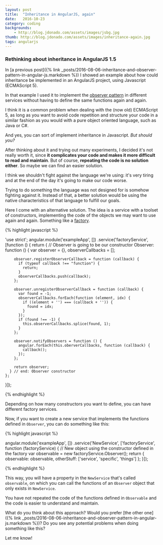 ```yaml
---
layout: post
title:  "Inheritance in AngularJS, again"
date:   2016-10-23 
category: coding
backgrounds:
    - http://blog.jdonado.com/assets/images/jsbg.jpg
thumb: http://blog.jdonado.com/assets/images/inheritance-again.jpg
tags: angularjs
---
```


### Rethinking about inheritance in AngularJS 1.5

In [a previous post]({% link _posts/2016-08-06-inheritance-and-observer-pattern-in-angular-js.markdown %}) I showed an example about how could inheritance be implemented in an AngularJS project, using Javascript (ECMAScript 5).

In that example I used it to implement the [observer pattern](https://en.wikipedia.org/wiki/Observer_pattern) in different services without having to define the same functions again and again.

I think it is a common problem when dealing with the (now old) ECMAScript 5, as long as you want to avoid code repetition and structure your code in a similar fashion as you would with a pure object oriented language, such as Java or C#.

And yes, you can sort of implement inheritance in Javascript. *But should you?* 

After thinking about it and trying out many experiments, I decided it's not really worth it, since **it complicates your code and makes it more difficult to read and maintain**. But of course, **repeating the code is no solution either**. So maybe we can find an easier solution.

I think we shouldn't fight against the language we're using: it's very tiring and at the end of the day it's going to make our code worse. 

Trying to do something the language was not designed for is somehow fighting against it. Instead of that, a better solution would be using the native characteristics of that language to fulfill our goals.
 
Here I come with an alternative solution. The idea is a service with a toolset of constructors, implementing the code of the objects we may want to use again and again. Something like a [factory](https://en.wikipedia.org/wiki/Factory_method_pattern).
        
{% highlight javascript %}

'use strict';
angular.module('exampleApp', [])
  .service('factoryService', [function () {
    return {
      // Observer is going to be our constructor
      Observer: function () {
        var observer = {},
          observerCallbacks = [];
        
        observer.registerObserverCallback = function (callback) {
          if (typeof callback !== "function") {
            return;
          }
          observerCallbacks.push(callback);
        };
        
        observer.unregisterObserverCallback = function (callback) {
          var found = -1;
          observerCallbacks.forEach(function (element, idx) {
            if ((element + '') === (callback + '')) {
              found = idx;
            }
          });
          if (found !== -1) {
            this.observerCallbacks.splice(found, 1);
          }
        };

        observer.notifyObservers = function () {
          angular.forEach(this.oberverCallbacks, function (callback) {
            callback();
          });
        };

        return observer;
      } // end: Observer constructor
    };
  }]);

{% endhighlight %}
        
Depending on how many constructors you want to define, you can have different factory services.

Now, if you want to create a new service that implements the functions defined in `Observer`, you can do something like this:

{% highlight javascript %}

angular.module('exampleApp', [])
  .service('NewService', ['factoryService', function (factoryService) {
    // New object using the constructor defined in the factory
    var observable = new factoryService.Observer();
    return {
      observable: observable,
      otherStuff: ['service', 'specific', 'things']
    };
  }]);   

{% endhighlight %}

This way, you will have a property in the `NewService` that's called `observable`, on which you can call the functions of an `Observer` object that only exists in `NewService`.

You have not repeated the code of the functions defined in `Observable` and the code is easier to understand and maintain.

What do you think about this approach? Would you prefer [the other one]({% link _posts/2016-08-06-inheritance-and-observer-pattern-in-angular-js.markdown %})? Do you see any potential problems when doing something like this?

Let me know!